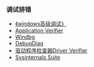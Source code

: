 
### 调试排错
- [《windows高级调试》]()
- [Application Verifier]()
- [Windbg](http://www.bkill.com/download/28842.html)
- [DebugDiag]()
- [驱动程序检查器Driver Verifier](https://docs.microsoft.com/zh-tw/windows-hardware/drivers/devtest/driver-verifier?redirectedfrom=MSDN)
- [Sysinternals Suite](https://docs.microsoft.com/zh-cn/sysinternals/downloads/sysinternals-suite)


